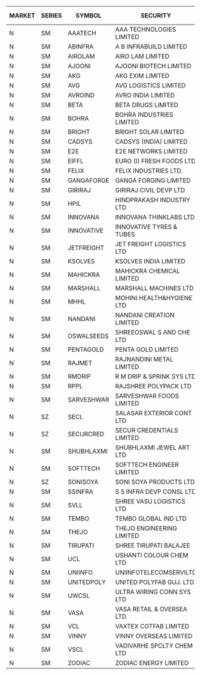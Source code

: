 


| MARKET | SERIES | SYMBOL | SECURITY | PREV CL PR | OPEN PRICE | HIGH PRICE | LOW PRICE | CLOSE PRICE | NET TRDVAL | NET TRDQTY | CORP IND | HI 52 WK | LO 52 WK |
| ----- | ----- | ----- | ----- | ----- | ----- | ----- | ----- | ----- | ----- | ----- | ----- | ----- | ----- |
| N | SM | AAATECH | AAA TECHNOLOGIES LIMITED | 42.20 | 42.20 | 42.20 | 42.20 | 42.20 | 253200.00 | 6000 |  | 48.00 | 42.20 |
| N | SM | ABINFRA | A B INFRABUILD LIMITED | 6.90 | 7.00 | 7.00 | 7.00 | 7.00 | 28000.00 | 4000 |  | 12.50 | 5.00 |
| N | SM | AIROLAM | AIRO LAM LIMITED | 30.00 | 30.00 | 30.00 | 30.00 | 30.00 | 180000.00 | 6000 |  | 36.00 | 14.45 |
| N | SM | AJOONI | AJOONI BIOTECH LIMITED | 32.50 | 32.00 | 33.45 | 32.00 | 33.45 | 261800.00 | 8000 |  | 36.50 | 6.35 |
| N | SM | AKG | AKG EXIM LIMITED | 94.80 | 90.10 | 90.10 | 90.10 | 90.10 | 1153280.00 | 12800 |  | 94.80 | 32.00 |
| N | SM | AVG | AVG LOGISTICS LIMITED | 45.85 | 43.60 | 43.60 | 43.60 | 43.60 | 104640.00 | 2400 |  | 69.00 | 23.10 |
| N | SM | AVROIND | AVRO INDIA LIMITED | 48.60 | 45.00 | 45.00 | 45.00 | 45.00 | 90000.00 | 2000 |  | 63.20 | 35.00 |
| N | SM | BETA | BETA DRUGS LIMITED | 118.95 | 120.00 | 124.80 | 119.95 | 124.80 | 1567120.00 | 12800 |  | 140.80 | 37.00 |
| N | SM | BOHRA | BOHRA INDUSTRIES LIMITED | 1.75 | 1.75 | 1.75 | 1.75 | 1.75 | 3500.00 | 2000 |  | 2.00 | .35 |
| N | SM | BRIGHT | BRIGHT SOLAR LIMITED | 8.40 | 8.80 | 8.80 | 8.80 | 8.80 | 501600.00 | 57000 |  | 14.50 | 4.70 |
| N | SM | CADSYS | CADSYS (INDIA) LIMITED | 19.90 | 20.70 | 20.85 | 20.70 | 20.85 | 83100.00 | 4000 |  | 33.90 | 15.50 |
| N | SM | E2E | E2E NETWORKS LIMITED | 50.00 | 51.00 | 52.40 | 51.00 | 52.40 | 311600.00 | 6000 |  | 61.30 | 13.30 |
| N | SM | EIFFL | EURO (I) FRESH FOODS LTD | 76.00 | 76.00 | 76.00 | 76.00 | 76.00 | 60800.00 | 800 |  | 115.25 | 64.80 |
| N | SM | FELIX | FELIX INDUSTRIES LTD. | 41.50 | 43.50 | 43.50 | 43.50 | 43.50 | 174000.00 | 4000 |  | 43.50 | 10.80 |
| N | SM | GANGAFORGE | GANGA FORGING LIMITED | 27.95 | 28.30 | 28.45 | 28.30 | 28.45 | 454000.00 | 16000 |  | 34.70 | 8.70 |
| N | SM | GIRIRAJ | GIRIRAJ CIVIL DEVP LTD | 40.75 | 42.75 | 42.75 | 42.75 | 42.75 | 153900.00 | 3600 |  | 42.75 | 20.95 |
| N | SM | HPIL | HINDPRAKASH INDUSTRY LTD | 47.00 | 47.00 | 47.00 | 47.00 | 47.00 | 141000.00 | 3000 |  | 47.00 | 40.20 |
| N | SM | INNOVANA | INNOVANA THINKLABS LTD. | 82.10 | 79.05 | 82.50 | 79.05 | 82.50 | 324950.00 | 4000 |  | 125.00 | 70.25 |
| N | SM | INNOVATIVE | INNOVATIVE TYRES & TUBES | 9.00 | 8.65 | 9.45 | 8.55 | 8.65 | 1054350.00 | 120000 |  | 11.60 | 5.40 |
| N | SM | JETFREIGHT | JET FREIGHT LOGISTICS LTD | 20.35 | 20.35 | 20.35 | 20.35 | 20.35 | 81400.00 | 4000 |  | 21.60 | 11.90 |
| N | SM | KSOLVES | KSOLVES INDIA LIMITED | 545.00 | 542.20 | 545.00 | 542.20 | 545.00 | 326160.00 | 600 |  | 661.50 | 102.05 |
| N | SM | MAHICKRA | MAHICKRA CHEMICAL LIMITED | 80.90 | 79.00 | 79.00 | 78.50 | 78.60 | 472725.00 | 6000 |  | 92.90 | 70.00 |
| N | SM | MARSHALL | MARSHALL MACHINES LTD | 10.85 | 11.35 | 11.35 | 10.35 | 10.50 | 964350.00 | 90000 |  | 16.50 | 4.85 |
| N | SM | MHHL | MOHINI HEALTH&HYGIENE LTD | 21.00 | 20.90 | 20.90 | 20.90 | 20.90 | 62700.00 | 3000 |  | 23.60 | 11.35 |
| N | SM | NANDANI | NANDANI CREATION LIMITED | 23.15 | 24.30 | 24.30 | 24.30 | 24.30 | 364500.00 | 15000 |  | 24.30 | 7.35 |
| N | SM | OSWALSEEDS | SHREEOSWAL S AND CHE LTD | 39.25 | 37.30 | 37.30 | 37.30 | 37.30 | 149200.00 | 4000 |  | 50.45 | 21.80 |
| N | SM | PENTAGOLD | PENTA GOLD LIMITED | 62.15 | 65.20 | 65.20 | 65.20 | 65.20 | 195600.00 | 3000 |  | 65.20 | 15.40 |
| N | SM | RAJMET | RAJNANDINI METAL LIMITED | 31.55 | 30.45 | 32.55 | 30.45 | 31.90 | 1015600.00 | 32000 |  | 41.30 | 23.85 |
| N | SM | RMDRIP | R M DRIP & SPRINK SYS LTD | 33.15 | 33.15 | 33.50 | 31.50 | 32.00 | 513300.00 | 16000 |  | 63.00 | 14.65 |
| N | SM | RPPL | RAJSHREE POLYPACK LTD | 108.00 | 109.00 | 113.40 | 106.80 | 113.40 | 879000.00 | 8000 |  | 120.95 | 47.75 |
| N | SM | SARVESHWAR | SARVESHWAR FOODS LIMITED | 12.35 | 12.90 | 12.90 | 12.90 | 12.90 | 41280.00 | 3200 |  | 15.35 | 8.45 |
| N | SZ | SECL | SALASAR EXTERIOR CONT LTD | 13.10 | 13.15 | 13.50 | 13.15 | 13.50 | 632250.00 | 48000 |  | 13.85 | 11.95 |
| N | SZ | SECURCRED | SECUR CREDENTIALS LIMITED | 19.70 | 18.75 | 18.75 | 18.75 | 18.75 | 33750.00 | 1800 |  | 19.85 | 15.95 |
| N | SM | SHUBHLAXMI | SHUBHLAXMI JEWEL ART LTD | 16.30 | 17.10 | 17.10 | 15.65 | 16.10 | 130000.00 | 8000 |  | 44.75 | 12.05 |
| N | SM | SOFTTECH | SOFTTECH ENGINEER LIMITED | 92.20 | 95.95 | 95.95 | 92.80 | 93.40 | 1348960.00 | 14400 |  | 97.00 | 32.45 |
| N | SZ | SONISOYA | SONI SOYA PRODUCTS LTD. | 14.05 | 13.35 | 13.35 | 13.35 | 13.35 | 80100.00 | 6000 |  | 14.30 | 13.35 |
| N | SM | SSINFRA | S S INFRA DEVP CONSL LTD | 9.50 | 9.10 | 9.10 | 9.05 | 9.05 | 108750.00 | 12000 |  | 14.45 | 5.65 |
| N | SM | SVLL | SHREE VASU LOGISTICS LTD | 94.00 | 93.85 | 95.00 | 93.85 | 95.00 | 283850.00 | 3000 |  | 101.80 | 70.00 |
| N | SM | TEMBO | TEMBO GLOBAL IND LTD | 190.50 | 185.00 | 198.00 | 185.00 | 197.00 | 6797500.00 | 36000 |  | 210.00 | 115.00 |
| N | SM | THEJO | THEJO ENGINEERING LIMITED | 1165.50 | 1167.40 | 1167.40 | 1150.00 | 1163.30 | 581640.00 | 500 |  | 1468.50 | 350.55 |
| N | SM | TIRUPATI | SHREE TIRUPATI BALAJEE | 54.65 | 51.95 | 51.95 | 51.95 | 51.95 | 155850.00 | 3000 |  | 72.25 | 22.40 |
| N | SM | UCL | USHANTI COLOUR CHEM LTD | 32.45 | 30.10 | 31.00 | 30.10 | 30.55 | 122200.00 | 4000 |  | 39.40 | 20.50 |
| N | SM | UNIINFO | UNIINFOTELECOMSERVILTD | 22.30 | 21.20 | 21.20 | 21.20 | 21.20 | 42400.00 | 2000 |  | 31.20 | 7.85 |
| N | SM | UNITEDPOLY | UNITED POLYFAB GUJ. LTD. | 52.00 | 49.40 | 53.95 | 49.40 | 53.90 | 471750.00 | 9000 |  | 59.75 | 5.95 |
| N | SM | UWCSL | ULTRA WIRING CONN SYS LTD | 27.25 | 28.55 | 28.55 | 28.55 | 28.55 | 114200.00 | 4000 |  | 28.55 | 22.65 |
| N | SM | VASA | VASA RETAIL & OVERSEA LTD | 7.35 | 7.35 | 7.35 | 7.20 | 7.20 | 87600.00 | 12000 |  | 8.25 | 5.00 |
| N | SM | VCL | VAXTEX COTFAB LIMITED | 23.50 | 24.40 | 24.40 | 24.40 | 24.40 | 292800.00 | 12000 |  | 27.35 | 15.20 |
| N | SM | VINNY | VINNY OVERSEAS LIMITED | 36.30 | 35.00 | 35.00 | 35.00 | 35.00 | 105000.00 | 3000 |  | 43.00 | 32.90 |
| N | SM | VSCL | VADIVARHE SPCLTY CHEM LTD | 16.35 | 16.35 | 16.35 | 16.35 | 16.35 | 49050.00 | 3000 |  | 19.55 | 5.85 |
| N | SM | ZODIAC | ZODIAC ENERGY LIMITED | 13.40 | 13.90 | 13.90 | 13.00 | 13.00 | 107600.00 | 8000 |  | 23.75 | 11.25 |



